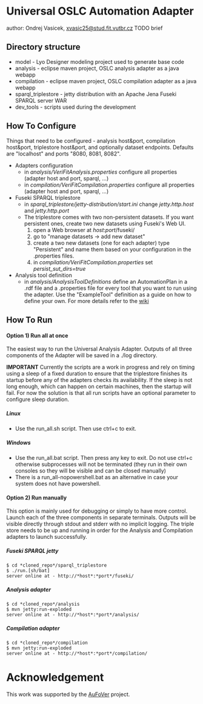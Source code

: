 # Universal OSLC Automation Adapter
author: Ondrej Vasicek, xvasic25@stud.fit.vutbr.cz
TODO brief

## Directory structure
- model - Lyo Designer modeling project used to generate base code
- analysis - eclipse maven project, OSLC analysis adapter as a java webapp
- compilation - eclipse maven project, OSLC compilation adapter as a java webapp
- sparql_triplestore - jetty distribution with an Apache Jena Fuseki SPARQL server WAR 
- dev_tools - scripts used during the development

## How To Configure
Things that need to be configured - analysis host&port, compilation host&port, triplestore host&port, and optionally dataset endpoints.
Defaults are "localhost" and ports "8080, 8081, 8082".
- Adapters configuration
	- in *analysis/VeriFitAnalysis.properties* configure all properties (adapter host and port, sparql, ...)
	- in *compilation/VeriFitCompilation.properties* configure all properties (adapter host and port, sparql, ...)
- Fuseki SPARQL triplestore 
	- in *sparql_triplestore/jetty-distribution/start.ini* change *jetty.http.host* and *jetty.http.port*
    - The triplestore comes with two non-persistent datasets. If you want persistent ones, create two new datasets using Fuseki's Web UI.
        1) open a Web browser at *host*:*port*/fuseki/
        2) go to "manage datasets -> add new dataset"
        3) create a two new datasets (one for each adapter) type "Persistent" and name them based on your configuration in the .properties files.
        4) in *compilation/VeriFitCompilation.properties* set *persist_sut_dirs=true*
- Analysis tool definition
    - in *analysis/AnalysisToolDefinitions* define an AutomationPlan in a .rdf file and a .properties file for every tool that you want to run using the adapter. Use the "ExampleTool" definition as a guide on how to define your own. For more details refer to the [wiki](https://pajda.fit.vutbr.cz/xvasic/oslc-generic-analysis/-/wikis/Usage-Guide/2.-Analysis-Tool-Definition)

## How To Run
#### Option 1) Run all at once
The easiest way to run the Universal Analysis Adapter. Outputs of all three components of the Adapter will be saved in a ./log directory.

**IMPORTANT** Currently the scripts are a work in progress and rely on timing using a sleep of a fixed duration to ensure that the triplestore finishes its startup before any of the adapters checks its availability. If the sleep is not long enough, which can happen on certain machines, then the startup will fail. For now the solution is that all run scripts have an optional parameter to configure sleep duration.

##### Linux
- Use the run_all.sh script. Then use ctrl+c to exit.
##### Windows
- Use the run_all.bat script. Then press any key to exit. Do not use ctrl+c otherwise subprocesses will not be terminated (they run in their own consoles so they will be visible and can be closed manually)
- There is a run_all-nopowershell.bat as an alternative in case your system does not have powershell.

#### Option 2) Run manually
This option is mainly used for debugging or simply to have more control. Launch each of the three components in separate terminals. Outputs will be visible directly through stdout and stderr with no implicit logging. The triple store needs to be up and running in order for the Analysis and Compilation adapters to launch successfully. 

##### Fuseki SPARQL jetty 
```
$ cd *cloned_repo*/sparql_triplestore
$ ./run.[sh/bat] 
server online at - http://*host*:*port*/fuseki/
```
##### Analysis adapter
```
$ cd *cloned_repo*/analysis
$ mvn jetty:run-exploded
server online at - http://*host*:*port*/analysis/
```
##### Compilation adapter
```
$ cd *cloned_repo*/compilation
$ mvn jetty:run-exploded
server online at - http://*host*:*port*/compilation/
```

# Acknowledgement
This work was supported by the [AuFoVer](https://www.vutbr.cz/en/rad/projects/detail/29833) project.
